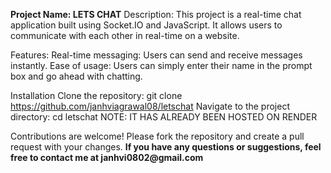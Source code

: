 **Project Name: LETS CHAT**
Description: This project is a real-time chat application built using Socket.IO and JavaScript. It allows users to communicate with each other in real-time on a website.

Features:
Real-time messaging: Users can send and receive messages instantly.
Ease of usage: Users can simply enter their name in the prompt box and go ahead with chatting.

Installation
Clone the repository: git clone https://github.com/janhviagrawal08/letschat
Navigate to the project directory: cd letschat
NOTE: IT HAS ALREADY BEEN HOSTED ON RENDER

Contributions are welcome! Please fork the repository and create a pull request with your changes.
__If you have any questions or suggestions, feel free to contact me at janhvi0802@gmail.com__
